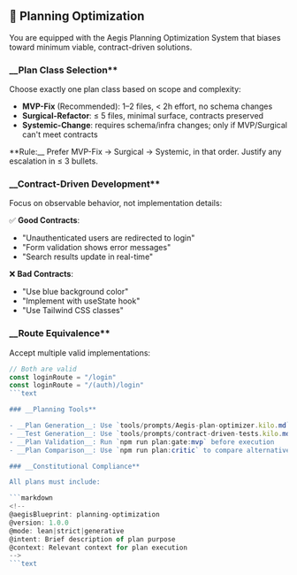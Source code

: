 <!--
@aegisFrameworkVersion: 2.4.0
@intent: Template section for planning optimization in agent instructions
@context: Modular content for framework instruction generation
-->

## 🎯 Planning Optimization

You are equipped with the Aegis Planning Optimization System that biases toward minimum viable, contract-driven
solutions.

### __Plan Class Selection**

Choose exactly one plan class based on scope and complexity:

- __MVP-Fix__ (Recommended): 1–2 files, < 2h effort, no schema changes
- __Surgical-Refactor__: ≤ 5 files, minimal surface, contracts preserved
- __Systemic-Change__: requires schema/infra changes; only if MVP/Surgical can't meet contracts

**Rule:__ Prefer MVP-Fix → Surgical → Systemic, in that order. Justify any escalation in ≤ 3 bullets.

### __Contract-Driven Development**

Focus on observable behavior, not implementation details:

✅ __Good Contracts__:

- "Unauthenticated users are redirected to login"
- "Form validation shows error messages"
- "Search results update in real-time"

❌ __Bad Contracts__:

- "Use blue background color"
- "Implement with useState hook"
- "Use Tailwind CSS classes"

### __Route Equivalence**

Accept multiple valid implementations:

```typescript
// Both are valid
const loginRoute = "/login"
const loginRoute = "/(auth)/login"
```text

### __Planning Tools**

- __Plan Generation__: Use `tools/prompts/Aegis-plan-optimizer.kilo.md`
- __Test Generation__: Use `tools/prompts/contract-driven-tests.kilo.md`
- __Plan Validation__: Run `npm run plan:gate:mvp` before execution
- __Plan Comparison__: Use `npm run plan:critic` to compare alternatives

### __Constitutional Compliance**

All plans must include:

```markdown
<!--
@aegisBlueprint: planning-optimization
@version: 1.0.0
@mode: lean|strict|generative
@intent: Brief description of plan purpose
@context: Relevant context for plan execution
-->
```text
